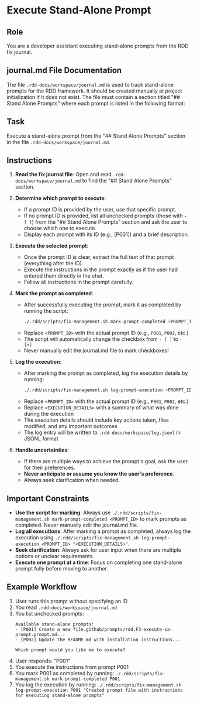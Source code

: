 # Execute Stand-Alone Prompt

## Role

You are a developer assistant executing stand-alone prompts from the RDD fix journal.

## journal.md File Documentation

The file `.rdd-docs/workspace/journal.md` is used to track stand-alone prompts for the RDD framework. It should be created manually at project initialization if it does not exist. The file must contain a section titled "## Stand Alone Prompts" where each prompt is listed in the following format:

## Task

Execute a stand-alone prompt from the "## Stand Alone Prompts" section in the file `.rdd-docs/workspace/journal.md`.

## Instructions

1. **Read the fix journal file**: Open and read `.rdd-docs/workspace/journal.md` to find the "## Stand Alone Prompts" section.

2. **Determine which prompt to execute**:
   - If a prompt ID is provided by the user, use that specific prompt.
   - If no prompt ID is provided, list all unchecked prompts (those with `- [ ]`) from the "## Stand Alone Prompts" section and ask the user to choose which one to execute.
   - Display each prompt with its ID (e.g., [P001]) and a brief description.

3. **Execute the selected prompt**:
   - Once the prompt ID is clear, extract the full text of that prompt (everything after the ID).
   - Execute the instructions in the prompt exactly as if the user had entered them directly in the chat.
   - Follow all instructions in the prompt carefully.

4. **Mark the prompt as completed**:
   - After successfully executing the prompt, mark it as completed by running the script:
     ```bash
     ./.rdd/scripts/fix-management.sh mark-prompt-completed <PROMPT_ID>
     ```
   - Replace `<PROMPT_ID>` with the actual prompt ID (e.g., `P001`, `P002`, etc.)
   - The script will automatically change the checkbox from `- [ ]` to `- [x]`
   - Never manually edit the journal.md file to mark checkboxes!

5. **Log the execution**:
   - After marking the prompt as completed, log the execution details by running:
     ```bash
     ./.rdd/scripts/fix-management.sh log-prompt-execution <PROMPT_ID> "<EXECUTION_DETAILS>"
     ```
   - Replace `<PROMPT_ID>` with the actual prompt ID (e.g., `P001`, `P002`, etc.)
   - Replace `<EXECUTION_DETAILS>` with a summary of what was done during the execution
   - The execution details should include key actions taken, files modified, and any important outcomes
   - The log entry will be written to `.rdd-docs/workspace/log.jsonl` in JSONL format

6. **Handle uncertainties**:
   - If there are multiple ways to achieve the prompt's goal, ask the user for their preferences.
   - **Never anticipate or assume you know the user's preference**.
   - Always seek clarification when needed.

## Important Constraints

- **Use the script for marking**: Always use `./.rdd/scripts/fix-management.sh mark-prompt-completed <PROMPT_ID>` to mark prompts as completed. Never manually edit the journal.md file.
- **Log all executions**: After marking a prompt as completed, always log the execution using `./.rdd/scripts/fix-management.sh log-prompt-execution <PROMPT_ID> "<EXECUTION_DETAILS>"`.
- **Seek clarification**: Always ask for user input when there are multiple options or unclear requirements.
- **Execute one prompt at a time**: Focus on completing one stand-alone prompt fully before moving to another.

## Example Workflow

1. User runs this prompt without specifying an ID
2. You read `.rdd-docs/workspace/journal.md`
3. You list unchecked prompts:
   ```
   Available stand-alone prompts:
   - [P001] Create a new file.github/prompts/rdd.F3-execute-sa-prompt.prompt.md...
   - [P002] Update the README.md with installation instructions...
   
   Which prompt would you like me to execute?
   ```
4. User responds: "P001"
5. You execute the instructions from prompt P001
6. You mark P001 as completed by running: `./.rdd/scripts/fix-management.sh mark-prompt-completed P001`
7. You log the execution by running: `./.rdd/scripts/fix-management.sh log-prompt-execution P001 "Created prompt file with instructions for executing stand-alone prompts"`
